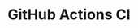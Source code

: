 # GitHub Actions CI































































































































































































































































































































































































































































































































































































































































































































































































































































































































































































































































































































































































































































































































































































































































































































































































































































































































































































































































































































































































































































































































































































































































































































































































































































































































































































































































































































































































































































































































































































































































































































































































































































































































































































































